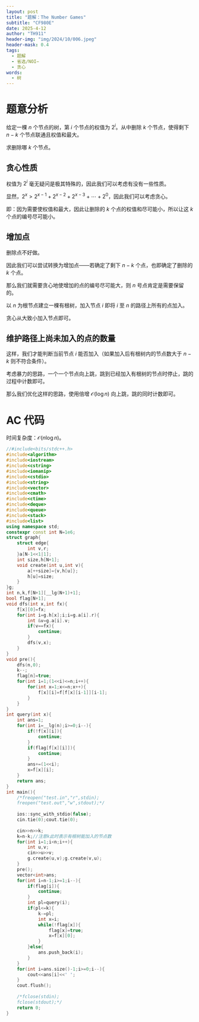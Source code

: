 ```yaml
---
layout: post
title: "题解：The Number Games"
subtitle: "CF980E"
date: 2025-4-12
author: "TH911"
header-img: "img/2024/10/006.jpeg"
header-mask: 0.4
tags:
  - 题解
  - 省选/NOI−
  - 贪心
words:
  - 树
---
```


# 题意分析

给定一棵 $n$ 个节点的树，第 $i$ 个节点的权值为 $2^i$。从中删除 $k$ 个节点，使得剩下 $n-k$ 个节点联通且权值和最大。

求删除哪 $k$ 个节点。

## 贪心性质

权值为 $2^i$ 毫无疑问是极其特殊的，因此我们可以考虑有没有一些性质。

显然，$2^x>2^{x-1}+2^{x-2}+2^{x-3}+\cdots+2^{0}$，因此我们可以考虑贪心。

即：因为需要使权值和最大，因此让删除的 $k$ 个点的权值和尽可能小，所以让这 $k$ 个点的编号尽可能小。

## 增加点

删除点不好做。

因此我们可以尝试转换为增加点——若确定了剩下 $n-k$ 个点，也即确定了删除的 $k$ 个点。

那么我们就需要贪心地使增加的点的编号尽可能大，则 $n$ 号点肯定是需要保留的。

以 $n$ 为根节点建立一棵有根树，加入节点 $i$ 即将 $i$ 至 $n$ 的路径上所有的点加入。

贪心从大致小加入节点即可。

## 维护路径上尚未加入的点的数量

这样，我们才能判断当前节点 $i$ 能否加入（如果加入后有根树内的节点数大于 $n-k$ 则不符合条件）。

考虑暴力的思路，一个一个节点向上跳，跳到已经加入有根树的节点时停止，跳的过程中计数即可。

那么我们优化这样的思路，使用倍增 $\mathcal O(\log n)$ 向上跳，跳的同时计数即可。

# AC 代码

时间复杂度：$\mathcal O(n\log n)$。

```cpp
//#include<bits/stdc++.h>
#include<algorithm>
#include<iostream>
#include<cstring>
#include<iomanip>
#include<cstdio>
#include<string>
#include<vector>
#include<cmath>
#include<ctime>
#include<deque>
#include<queue>
#include<stack>
#include<list>
using namespace std;
constexpr const int N=1e6;
struct graph{
	struct edge{
		int v,r;
	}a[N-1<<1|1];
	int size,h[N+1];
	void create(int u,int v){
		a[++size]={v,h[u]};
		h[u]=size;
	}
}g;
int n,k,f[N+1][__lg(N+1)+1];
bool flag[N+1];
void dfs(int x,int fx){
	f[x][0]=fx;
	for(int i=g.h[x];i;i=g.a[i].r){
		int &v=g.a[i].v;
		if(v==fx){
			continue;
		}
		dfs(v,x);
	}
}
void pre(){
	dfs(n,0);
	k--;
	flag[n]=true;
	for(int i=1;(1<<i)<=n;i++){
		for(int x=1;x<=n;x++){
			f[x][i]=f[f[x][i-1]][i-1];
		}
	}
}
int query(int x){
	int ans=1;
	for(int i=__lg(n);i>=0;i--){
		if(!f[x][i]){
			continue;
		}
		if(flag[f[x][i]]){
			continue;
		}
		ans+=(1<<i);
		x=f[x][i];
	}
	return ans;
}
int main(){
	/*freopen("test.in","r",stdin);
	freopen("test.out","w",stdout);*/
	
	ios::sync_with_stdio(false);
	cin.tie(0);cout.tie(0);
	
	cin>>n>>k;
	k=n-k;//注意k此时表示有根树能加入的节点数
	for(int i=1;i<n;i++){
		int u,v;
		cin>>u>>v;
		g.create(u,v);g.create(v,u);
	}
	pre();
	vector<int>ans;
	for(int i=n-1;i>=1;i--){
		if(flag[i]){
			continue;
		}
		int pl=query(i);
		if(pl<=k){
			k-=pl;
			int x=i;
			while(!flag[x]){
				flag[x]=true;
				x=f[x][0];
			}
		}else{
			ans.push_back(i);
		}
	}
	for(int i=ans.size()-1;i>=0;i--){
		cout<<ans[i]<<' ';
	}
	cout.flush();
	
	/*fclose(stdin);
	fclose(stdout);*/
	return 0;
}
```


